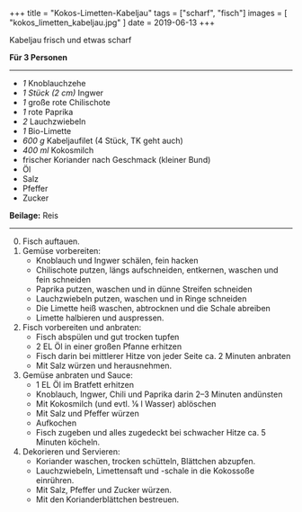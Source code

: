 +++
title = "Kokos-Limetten-Kabeljau"
tags = ["scharf", "fisch"]
images = [ "kokos_limetten_kabeljau.jpg" ]
date = 2019-06-13
+++

Kabeljau frisch und etwas scharf

**Für 3 Personen**

---

- *1* Knoblauchzehe
- *1 Stück (2 cm)*  Ingwer
- *1* große rote Chilischote
- *1* rote Paprika
- *2* Lauchzwiebeln
- *1* Bio-Limette
- *600 g* Kabeljaufilet (4 Stück, TK geht auch)
- *400 ml* Kokosmilch
- frischer Koriander nach Geschmack (kleiner Bund)
- Öl
- Salz
- Pfeffer
- Zucker

**Beilage:** Reis

---

0. Fisch auftauen.
1. Gemüse vorbereiten:
   * Knoblauch und Ingwer schälen, fein hacken
   * Chilischote putzen, längs aufschneiden, entkernen, waschen und fein schneiden
   * Paprika putzen, waschen und in dünne Streifen schneiden
   * Lauchzwiebeln putzen, waschen und in Ringe schneiden
   * Die Limette heiß waschen, abtrocknen und die Schale abreiben
   * Limette halbieren und auspressen.
2. Fisch vorbereiten und anbraten:
   * Fisch abspülen und gut trocken tupfen
   * 2 EL Öl in einer großen Pfanne erhitzen
   * Fisch darin bei mittlerer Hitze von jeder Seite ca. 2 Minuten anbraten
   * Mit Salz würzen und herausnehmen.
3. Gemüse anbraten und Sauce:
   * 1 EL Öl im Bratfett erhitzen
   * Knoblauch, Ingwer, Chili und Paprika darin 2–3 Minuten andünsten
   * Mit Kokosmilch (und evtl. 1⁄8 l Wasser) ablöschen
   * Mit Salz und Pfeffer würzen
   * Aufkochen
   * Fisch zugeben und alles zugedeckt bei schwacher Hitze ca. 5 Minuten köcheln.
5. Dekorieren und Servieren:
   * Koriander waschen, trocken schütteln, Blättchen abzupfen.
   * Lauchzwiebeln, Limettensaft und -schale in die Kokos­soße einrühren.
   * Mit Salz, Pfeffer und Zucker würzen.
   * Mit den Korianderblättchen bestreuen.

